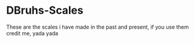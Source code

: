 # DBruhs-Scales
These are the scales i have made in the past and present, if you use them credit me, yada yada
